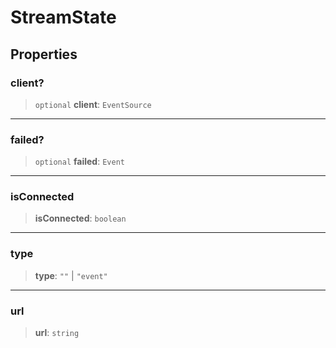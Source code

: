 # StreamState

## Properties

### client?

> `optional` **client**: `EventSource`

***

### failed?

> `optional` **failed**: `Event`

***

### isConnected

> **isConnected**: `boolean`

***

### type

> **type**: `""` \| `"event"`

***

### url

> **url**: `string`
